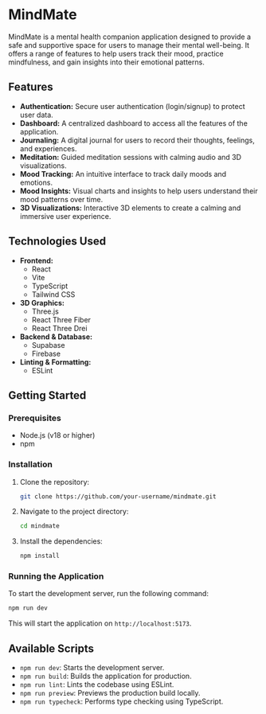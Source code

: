 # MindMate

MindMate is a mental health companion application designed to provide a safe and supportive space for users to manage their mental well-being. It offers a range of features to help users track their mood, practice mindfulness, and gain insights into their emotional patterns.

## Features

*   **Authentication:** Secure user authentication (login/signup) to protect user data.
*   **Dashboard:** A centralized dashboard to access all the features of the application.
*   **Journaling:** A digital journal for users to record their thoughts, feelings, and experiences.
*   **Meditation:** Guided meditation sessions with calming audio and 3D visualizations.
*   **Mood Tracking:** An intuitive interface to track daily moods and emotions.
*   **Mood Insights:** Visual charts and insights to help users understand their mood patterns over time.
*   **3D Visualizations:** Interactive 3D elements to create a calming and immersive user experience.

## Technologies Used

*   **Frontend:**
    *   React
    *   Vite
    *   TypeScript
    *   Tailwind CSS
*   **3D Graphics:**
    *   Three.js
    *   React Three Fiber
    *   React Three Drei
*   **Backend & Database:**
    *   Supabase
    *   Firebase
*   **Linting & Formatting:**
    *   ESLint

## Getting Started

### Prerequisites

*   Node.js (v18 or higher)
*   npm

### Installation

1.  Clone the repository:
    ```bash
    git clone https://github.com/your-username/mindmate.git
    ```
2.  Navigate to the project directory:
    ```bash
    cd mindmate
    ```
3.  Install the dependencies:
    ```bash
    npm install
    ```

### Running the Application

To start the development server, run the following command:

```bash
npm run dev
```

This will start the application on `http://localhost:5173`.

## Available Scripts

*   `npm run dev`: Starts the development server.
*   `npm run build`: Builds the application for production.
*   `npm run lint`: Lints the codebase using ESLint.
*   `npm run preview`: Previews the production build locally.
*   `npm run typecheck`: Performs type checking using TypeScript.